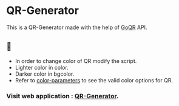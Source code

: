 # QR-Generator
This is a QR-Generator made with the help of [GoQR](https://goqr.me/api/) API.
## 🎨
* In order to change color of QR modify the script.
* Lighter color in color.
* Darker color in bgcolor.
* Refer to [color-parameters](https://goqr.me/api/doc/create-qr-code/#param_color) to see the valid color options for QR.
### Visit web application : [QR-Generator](https://prankush247.github.io/QR-Generator/).

